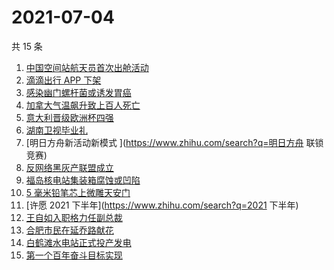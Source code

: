 # 2021-07-04

共 15 条

<!-- BEGIN -->
<!-- 最后更新时间 Sun Jul 04 2021 22:06:06 GMT+0800 (China Standard Time) -->

1. [中国空间站航天员首次出舱活动](https://www.zhihu.com/search?q=首次出舱)
2. [滴滴出行 APP 下架](https://www.zhihu.com/search?q=滴滴下架)
3. [感染幽门螺杆菌或诱发胃癌](https://www.zhihu.com/search?q=幽门螺杆菌)
4. [加拿大气温飙升致上百人死亡](https://www.zhihu.com/search?q=加拿大气温飙升)
5. [意大利晋级欧洲杯四强](https://www.zhihu.com/search?q=意大利队)
6. [湖南卫视毕业礼](https://www.zhihu.com/search?q=2021毕业礼)
7. [明日方舟新活动新模式 ](https://www.zhihu.com/search?q=明日方舟 联锁竞赛)
8. [反网络黑灰产联盟成立](https://www.zhihu.com/search?q=TapTap)
9. [福岛核电站集装箱腐蚀或凹陷](https://www.zhihu.com/search?q=福岛核电站)
10. [5 毫米铅笔芯上微雕天安门](https://www.zhihu.com/search?q=微雕天安门)
11. [许愿 2021 下半年](https://www.zhihu.com/search?q=2021 下半年)
12. [王自如入职格力任副总裁](https://www.zhihu.com/search?q=王自如)
13. [合肥市民在延乔路献花](https://www.zhihu.com/search?q=合肥延乔路)
14. [白鹤滩水电站正式投产发电](https://www.zhihu.com/search?q=白鹤滩水电站)
15. [第一个百年奋斗目标实现](https://www.zhihu.com/search?q=百年奋斗目标)

<!-- END -->
